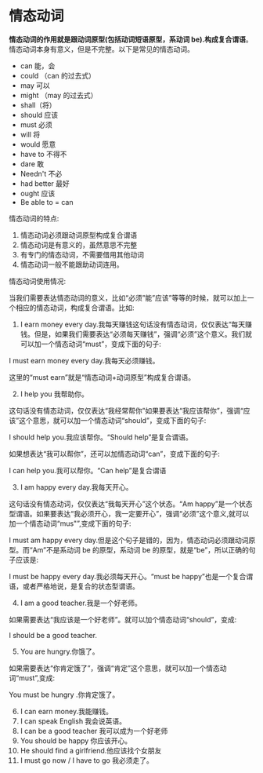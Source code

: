 # 情态动词

**情态动词的作用就是跟动词原型(包括动词短语原型，系动词 be).构成复合谓语**。情态动词本身有意义，但是不完整。以下是常见的情态动词。

- can 能，会
- could （can 的过去式）
- may 可以
- might （may 的过去式）
- shall（将）
- should 应该
- must 必须
- will 将
- would 愿意
- have to 不得不
- dare 敢
- Needn't 不必
- had better 最好
- ought 应该
- Be able to = can

情态动词的特点:

1. 情态动词必须跟动词原型构成复合谓语
2. 情态动词是有意义的，虽然意思不完整
3. 有专门的情态动词，不需要借用其他动词
4. 情态动词一般不能跟助动词连用。

情态动词使用情况:

当我们需要表达情态动词的意义，比如“必须”能”应该”等等的时候，就可以加上一个相应的情态动词，构成复合谓语。比如:

1. I earn money every day.我每天赚钱这句话没有情态动词，仅仅表达“每天赚钱。但是，如果我们需要表达“必须每天赚钱”，强调“必须”这个意义。我们就可以加一个情态动词“must”，变成下面的句子:

I must earn money every day.我每天必须赚钱。

这里的“must earn”就是“情态动词+动词原型”构成复合谓语。

2. I help you 我帮助你。

这句话没有情态动词，仅仅表达“我经常帮你”如果要表达“我应该帮你”，强调“应该”这个意思，就可以加一个情态动词“should”，变成下面的句子:

I should help you.我应该帮你。“Should help”是复合谓语。

如果想表达“我可以帮你”，还可以加情态动词“can”，变成下面的句子:

I can help you.我可以帮你。“Can help”是复合谓语

3. I am happy every day.我每天开心。

这句话没有情态动词，仅仅表达“我每天开心”这个状态。“Am happy”是一个状态型谓语。如果要表达“我必须开心，我一定要开心”，强调“必须”这个意义,就可以加一个情态动词“mus"”,变成下面的句子:

I must am happy every day.但是这个句子是错的，因为，情态动词必须跟动词原型。而“Am”不是系动词 be 的原型，系动词 be 的原型，就是“be”，所以正确的句子应该是:

I must be happy every day.我必须每天开心。“must be happy”也是一个复合谓语，或者严格地说，是复合的状态型谓语。

4. I am a good teacher.我是一个好老师。

如果需要表达“我应该是一个好老师”。就可以加个情态动词“should”，变成:

I should be a good teacher.

5. You are hungry.你饿了。

如果需要表达“你肯定饿了”，强调“肯定”这个意思，就可以加一个情态动词“must”,变成:

You must be hungry .你肯定饿了。

6. I can earn money.我能赚钱。
7. I can speak English 我会说英语。
8. I can be a good teacher 我可以成为一个好老师
9. You should be happy 你应该开心。
10. He should find a girlfriend.他应该找个女朋友
11. I must go now / I have to go 我必须走了。
